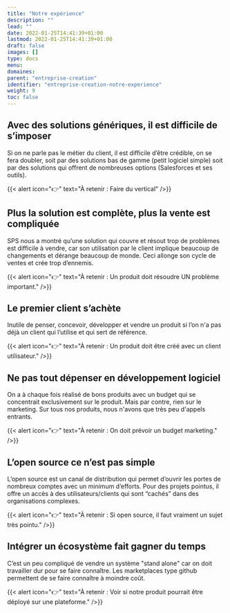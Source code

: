 ```yaml
---
title: "Notre expérience"
description: ""
lead: ""
date: 2022-01-25T14:41:39+01:00
lastmod: 2022-01-25T14:41:39+01:00
draft: false
images: []
type: docs
menu:
domaines:
parent: "entreprise-creation"
identifier: "entreprise-creation-notre-experience"
weight: 9
toc: false
---
```



## Avec des solutions génériques, il est difficile de s’imposer

Si on ne parle pas le métier du client, il est difficile d’être crédible, on se fera doubler, soit par des solutions bas
de gamme (petit logiciel simple) soit par des solutions qui offrent de nombreuses options (Salesforces et ses outils).

{{< alert icon="👉" text="À retenir : Faire du vertical" />}}

## Plus la solution est complète, plus la vente est compliquée

SPS nous a montré qu’une solution qui couvre et résout trop de problèmes est difficile à vendre, car son utilisation par
le client implique beaucoup de changements et dérange beaucoup de monde. Ceci allonge son cycle de ventes et crée trop
d’ennemis.

{{< alert icon="👉" text="À retenir : Un produit doit résoudre UN problème important." />}}

## Le premier client s’achète

Inutile de penser, concevoir, développer et vendre un produit si l’on n'a pas déjà un client qui l’utilise et qui sert
de référence.

{{< alert icon="👉" text="À retenir : Un produit doit être créé avec un client utilisateur." />}}

## Ne pas tout dépenser en développement logiciel

On a à chaque fois réalisé de bons produits avec un budget qui se concentrait exclusivement sur le produit. Mais par
contre, rien sur le marketing. Sur tous nos produits, nous n'avons que très peu d'appels entrants.

{{< alert icon="👉" text="À retenir : On doit prévoir un budget marketing." />}}

## L’open source ce n’est pas simple

L’open source est un canal de distribution qui permet d’ouvrir les portes de nombreux comptes avec un minimum d’efforts.
Pour des projets pointus, il offre un accès à des utilisateurs/clients qui sont “cachés” dans des organisations
complexes.

{{< alert icon="👉" text="À retenir : Si open source, il faut vraiment un sujet très pointu." />}}

## Intégrer un écosystème fait gagner du temps

C’est un peu compliqué de vendre un système "stand alone" car on doit travailler dur pour se faire connaître. Les
marketplaces type github permettent de se faire connaître à moindre coût.

{{< alert icon="👉" text="À retenir : Voir si notre produit pourrait être déployé sur une plateforme." />}}
